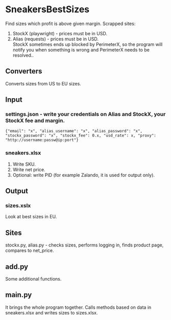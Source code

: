 # SneakersBestSizes

Find sizes which profit is above given margin. Scrapped sites:

1. StockX (playwright) - prices must be in USD.
2. Alias (requests) - prices must be in USD.
   <br />
   StockX sometimes ends up blocked by PerimeterX, so the program will notify you when something is wrong and PerimeterX needs to be resolved..<br />

## Converters

Converts sizes from US to EU sizes.

## Input

### settings.json - write your credentials on Alias and StockX, your StockX fee and margin.

`{"email": "x", "alias_username": "x", "alias_password": "x", "stockx_password": "x", "stockx_fee": 0.x, "usd_rate": x, "proxy": "http://username:passw@ip:port"}`

### sneakers.xlsx

1. Write SKU.
2. Write net price.
3. Optional: write PID (for example Zalando, it is used for output only).
   <br />

## Output

### sizes.xslx

Look at best sizes in EU.
<br />

## Sites

stockx.py, alias.py - checks sizes, performs logging in, finds product page, compares to net_price.
<br />

## add.py

Some additional functions.

## main.py

It brings the whole program together. Calls methods based on data in sneakers.xlsx and writes sizes to sizes.xlsx.
